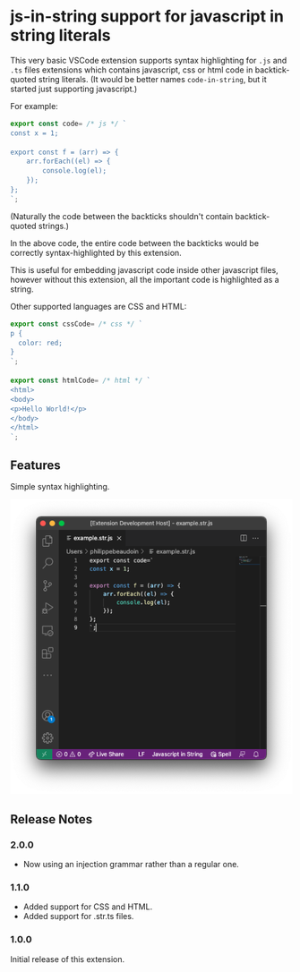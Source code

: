 # js-in-string support for javascript in string literals

This very basic VSCode extension supports syntax highlighting for `.js` and `.ts` files extensions which contains javascript, css or html code in backtick-quoted string literals. (It would be better names `code-in-string`, but it started just supporting javascript.)

For example:

```javascript
export const code= /* js */ `
const x = 1;

export const f = (arr) => {
    arr.forEach((el) => {
        console.log(el);
    });
};
`;
```

(Naturally the code between the backticks shouldn't contain backtick-quoted strings.)

In the above code, the entire code between the backticks would be correctly syntax-highlighted by this extension.

This is useful for embedding javascript code inside other javascript files, however without this extension, all the important code is highlighted as a string.

Other supported languages are CSS and HTML:

```javascript
export const cssCode= /* css */ `
p {
  color: red;
}
`;

export const htmlCode= /* html */ `
<html>
<body>
<p>Hello World!</p>
</body>
</html>
`;
```

## Features

Simple syntax highlighting.

![Syntax highlighting](images/syntax-highlighting.png)

## Release Notes

### 2.0.0

- Now using an injection grammar rather than a regular one.

### 1.1.0

- Added support for CSS and HTML.
- Added support for .str.ts files.

### 1.0.0

Initial release of this extension.
